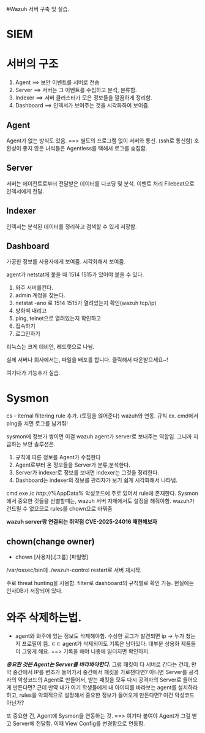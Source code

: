 #Wazuh 서버 구축 및 실습.

# SIEM

# 서버의 구조
1. Agent ==> 보안 이벤트를 서버로 전송
2. Server ==> 서버는 그 이벤트를 수집하고 분석, 분류함.
3. Indexer ==> 서버 클러스터가 모은 정보들을 깔끔하게 정리함.
4. Dashboard ==> 인덱서가 보여주는 것을 시각화하여 보여줌.

## Agent
Agent가 없는 방식도 있음.
==> 별도의 프로그램 없이 서버와 통신. (ssh로 통신함)
호환성이 좋지 않은 녀석들은 Agentless를 택해서 로그를 숮집함.

## Server
서버는 에이전트로부터 전달받은 데이터를 디코딩 및 분석. 이벤트 처리
Filebeat으로 인덱서에게 전달.

## Indexer
인덱서는 분석된 데이터를 정리하고 검색할 수 있게 저장함.

## Dashboard
가공한 정보를 사용자에게 보여줌. 시각화해서 보여줌.

agent가 netstat에 붙을 때 1514 1515가 있어야 붙을 수 있다.

1. 와주 서버를킨다.
2. admin 계정을 찾는다.
3. netstat -ano 로 1514 1515가 열려있는지 확인(wazuh tcp/ip)
4. 방화벽 내리고
5. ping, telnet으로 열려있는지 확인하고
6. 접속하기
7. 로그인하기

리눅스는 크게 데비안, 레드햇으로 나뉨.

실제 서버나 회사에서는, 파일을 배포를 합니다. 
클릭해서 다운받으세요~!

여기다가 기능추가 실습.

# Sysmon
cs - iternal
filtering rule 추가. (토핑을 얹어준다) 
wazuh와 연동.
규칙 ex. cmd에서 ping을 치면 로그를 남겨줘!

sysmon에 정보가 쌓이면 이걸 wazuh agent가 server로 보내주는 역할임.
그니까 지금하는 보안 솔루션은.

1. 규칙에 따른 정보를 Agent가 수집한다
2. Agent로부터 온 정보들을 Server가 분류,분석한다.
3. Server가 indexer로 정보를 보내면 indexer는 그것을 정리한다.
4. Dashboard는 indexer의 정보를 관리자가 보기 쉽게 시각화해서 나타냄.

<CommandLine condition="contains">cmd.exe /c *http://*%AppData%</CommandLine> 악성코드에 주로 있어서 rule에 존재한다.
Sysmon에서 중요한 것들을 선별할때는, wazuh 서버 자체에서도 설정을 해줘야함.
wazuh가 건드릴 수 없으므로 rules를 chown으로 바꿔줌

**wazuh server랑 연결되는 취약점 CVE-2025-24016 재현해보자**
## chown(change owner)
- chown [사용자].[그룹] [파일명]

/var/ossec/bin에
./wazuh-control restart로 서버  재시작.

주로 threat hunting을 사용함. filter로 dashboard의 규칙별로 확인 가능. 
현실에는 인사DB가 저장되어  있다.

# 와주 삭제하는법.
- agent와 와주에 있는 정보도 삭제해야함.
수상한 로그가 발견되면 ip -> 누가 쳤는지 프로필이 뜸. ㄷㄷ
agent가 삭제되어도 기록은 남아있다. 대부분 상용화 제품들이 그렇게 해요.
==> 기록을 해야 나중에 일터지면 확인하지.

***중요한 것은 Agent는 Server를 바라봐야한다.***
그럼 패킷이 다 서버로 간다는 건데, 만약 중간에서 IP를 변조가 들어가서 중간에서 패킷을 가로챈다면?
아니면 Server를 공격자의 악성코드의 Agent로 만들어서, 받는 패킷을 모두 다시 공격자의 Server로 들어오게 만든다면?
근데 만약 내가 여기 학생들에게 내 아이피를 바라보는 agent를 설치하라하고, rules을 악의적으로 설정해서 중요한 정보가 들어오게 만든다면? 
이건 악성코드 아닌가?

또 중요한 건, Agent에 Sysmon을 연동하는 것.
==> 여기다 붙여야 Agent가 그걸 받고 Server에 전달함. 이때 View Config를 변경함으로 연동함.
